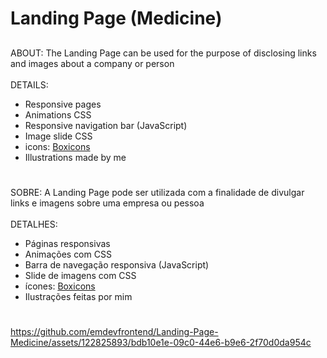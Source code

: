 # Landing Page (Medicine)

##
ABOUT: The Landing Page can be used for the purpose of disclosing links and images about a company or person
<br>
<br>
DETAILS:
- Responsive pages
- Animations CSS
- Responsive navigation bar (JavaScript)
- Image slide CSS
- icons: <a href="https://boxicons.com">Boxicons</a>
- Illustrations made by me

#

SOBRE: A Landing Page pode ser utilizada com a finalidade de divulgar links e imagens sobre uma empresa ou pessoa
<br>
<br>
DETALHES:
- Páginas responsivas
- Animações com CSS
- Barra de navegação responsiva (JavaScript)
- Slide de imagens com CSS
- ícones: <a href="https://boxicons.com">Boxicons</a>
- Ilustrações feitas por mim

#

https://github.com/emdevfrontend/Landing-Page-Medicine/assets/122825893/bdb10e1e-09c0-44e6-b9e6-2f70d0da954c
